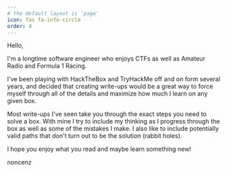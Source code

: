 ```yaml
---
# the default layout is 'page'
icon: fas fa-info-circle
order: 4
---
```


Hello, 

I'm a longtime software engineer who enjoys CTFs as well as Amateur Radio and Formula 1 Racing.

I've been playing with HackTheBox and TryHackMe off and on form several years, and decided that creating write-ups would be a great way to force myself through all of the details and maximize how much I learn on any given box.

Most write-ups I've seen take you through the exact steps you need to solve a box. With mine I try to include my thinking as I progress through the box as well as some of the mistakes I make. I also like to include potentially valid paths that don't turn out to be the solution (rabbit holes).

I hope you enjoy what you read and maybe learn something new!

noncenz




